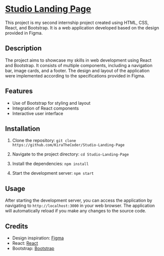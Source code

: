 # [Studio Landing Page](https://studio-landing-page-webapp.netlify.app)

This project is my second internship project created using HTML, CSS, React, and Bootstrap. It is a web application developed based on the design provided in Figma.

## Description

The project aims to showcase my skills in web development using React and Bootstrap. It consists of multiple components, including a navigation bar, image cards, and a footer. The design and layout of the application were implemented according to the specifications provided in Figma.

## Features

- Use of Bootstrap for styling and layout
- Integration of React components
- Interactive user interface

## Installation

1. Clone the repository:
   `git clone https://github.com/KiraTheCoder/Studio-Landing-Page`

2. Navigate to the project directory:
   `cd Studio-Landing-Page`

3. Install the dependencies:
   `npm install`

4. Start the development server:
   `npm start`

## Usage

After starting the development server, you can access the application by navigating to `http://localhost:3000` in your web browser. The application will automatically reload if you make any changes to the source code.

## Credits

- Design inspiration: [Figma](<https://www.figma.com/file/ljVPF7F7Dhk1hIWbJ4DCf6/Studio-Design-Landin-Page-(Community)?type=design&node-id=0-1&mode=design&t=YcsClyuMZUqpkgQB-0>)
- React: [React](https://reactjs.org)
- Bootstrap: [Bootstrap](https://getbootstrap.com)
